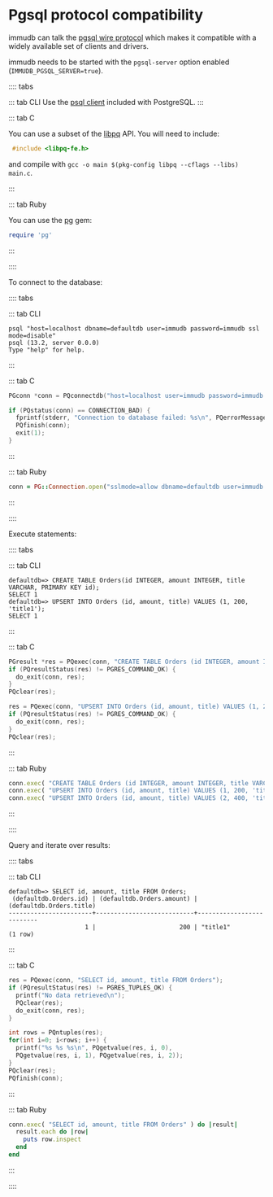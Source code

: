 # Pgsql protocol compatibility

immudb can talk the [pgsql wire protocol](https://www.postgresql.org/docs/9.3/protocol.html) which makes it compatible with a widely available set of clients and drivers.

immudb needs to be started with the `pgsql-server` option enabled (`IMMUDB_PGSQL_SERVER=true`).

:::: tabs

::: tab CLI
Use the [psql client](https://www.postgresql.org/docs/13/app-psql.html) included with PostgreSQL.
:::

::: tab C

You can use a subset of the [libpq](https://www.postgresql.org/docs/9.5/libpq.html) API. You will need to include:

``` C
 #include <libpq-fe.h>
```

and compile with `gcc -o main $(pkg-config libpq --cflags --libs) main.c`.

:::

::: tab Ruby

You can use the [pg](https://rubygems.org/gems/pg) gem:

```ruby
require 'pg'
```
:::

::::

To connect to the database:

:::: tabs

::: tab CLI

```
psql "host=localhost dbname=defaultdb user=immudb password=immudb ssl mode=disable"
psql (13.2, server 0.0.0)
Type "help" for help.
```

:::

::: tab C

```C
PGconn *conn = PQconnectdb("host=localhost user=immudb password=immudb dbname=defaultdb sslmode=disable");

if (PQstatus(conn) == CONNECTION_BAD) {
  fprintf(stderr, "Connection to database failed: %s\n", PQerrorMessage(conn));
  PQfinish(conn);
  exit(1);
}
```

:::

::: tab Ruby
```ruby
conn = PG::Connection.open("sslmode=allow dbname=defaultdb user=immudb password=immudb host=127.0.0.1 port=5432")
```
:::

::::

Execute statements:

:::: tabs

::: tab CLI
```
defaultdb=> CREATE TABLE Orders(id INTEGER, amount INTEGER, title VARCHAR, PRIMARY KEY id);
SELECT 1
defaultdb=> UPSERT INTO Orders (id, amount, title) VALUES (1, 200, 'title1');
SELECT 1
```
:::

::: tab C
```C
PGresult *res = PQexec(conn, "CREATE TABLE Orders (id INTEGER, amount INTEGER, title VARCHAR, PRIMARY KEY id)");
if (PQresultStatus(res) != PGRES_COMMAND_OK) {
  do_exit(conn, res);
}
PQclear(res);

res = PQexec(conn, "UPSERT INTO Orders (id, amount, title) VALUES (1, 200, 'title 1')");
if (PQresultStatus(res) != PGRES_COMMAND_OK) {
  do_exit(conn, res);
}
PQclear(res);
```
:::

::: tab Ruby
```ruby
conn.exec( "CREATE TABLE Orders (id INTEGER, amount INTEGER, title VARCHAR, PRIMARY KEY id)" )
conn.exec( "UPSERT INTO Orders (id, amount, title) VALUES (1, 200, 'title 1')" )
conn.exec( "UPSERT INTO Orders (id, amount, title) VALUES (2, 400, 'title 2')" )
```
:::

::::

Query and iterate over results:

:::: tabs

::: tab CLI
```
defaultdb=> SELECT id, amount, title FROM Orders;
 (defaultdb.Orders.id) | (defaultdb.Orders.amount) | (defaultdb.Orders.title)
-----------------------+---------------------------+--------------------------
                     1 |                       200 | "title1"
(1 row)
```
:::

::: tab C
```C
res = PQexec(conn, "SELECT id, amount, title FROM Orders");
if (PQresultStatus(res) != PGRES_TUPLES_OK) {
  printf("No data retrieved\n");
  PQclear(res);
  do_exit(conn, res);
}

int rows = PQntuples(res);
for(int i=0; i<rows; i++) {
  printf("%s %s %s\n", PQgetvalue(res, i, 0),
  PQgetvalue(res, i, 1), PQgetvalue(res, i, 2));
}
PQclear(res);
PQfinish(conn);
```
:::

::: tab Ruby
```ruby
conn.exec( "SELECT id, amount, title FROM Orders" ) do |result|
  result.each do |row|
    puts row.inspect
  end
end
```
:::

::::
